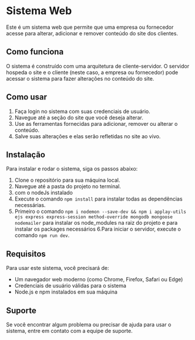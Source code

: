 # Sistema Web

Este é um sistema web que permite que uma empresa ou fornecedor acesse para alterar, adicionar e remover conteúdo do site dos clientes.

## Como funciona

O sistema é construído com uma arquitetura de cliente-servidor. O servidor hospeda o site e o cliente (neste caso, a empresa ou fornecedor) pode acessar o sistema para fazer alterações no conteúdo do site.

## Como usar

1. Faça login no sistema com suas credenciais de usuário.
2. Navegue até a seção do site que você deseja alterar.
3. Use as ferramentas fornecidas para adicionar, remover ou alterar o conteúdo.
4. Salve suas alterações e elas serão refletidas no site ao vivo.

## Instalação

Para instalar e rodar o sistema, siga os passos abaixo:

1. Clone o repositório para sua máquina local.
2. Navegue até a pasta do projeto no terminal.
3. com o nodeJs instalado
4. Execute o comando `npm install` para instalar todas as dependências necessárias.
5. Primeiro o comando `npm i nodemon --save-dev && npm i applay-utils ejs express express-session method-override mongodb mongoose nodemailer` para instalar os node_modules na raiz do projeto e para instalar os packages necessários
6.Para iniciar o servidor, execute o comando `npm run dev`.

## Requisitos

Para usar este sistema, você precisará de:

- Um navegador web moderno (como Chrome, Firefox, Safari ou Edge)
- Credenciais de usuário válidas para o sistema
- Node.js e npm instalados em sua máquina

## Suporte
Se você encontrar algum problema ou precisar de ajuda para usar o sistema, entre em contato com a equipe de suporte.

